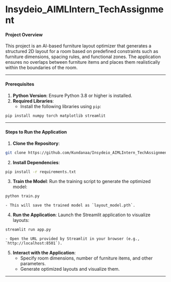 # Insydeio_AIMLIntern_TechAssignment


#### **Project Overview**

This project is an AI-based furniture layout optimizer that generates a structured 2D layout for a room based on predefined constraints such as furniture dimensions, spacing rules, and functional zones. The application ensures no overlaps between furniture items and places them realistically within the boundaries of the room.

---

#### **Prerequisites**

1. **Python Version**: Ensure Python 3.8 or higher is installed.
2. **Required Libraries**:
    - Install the following libraries using `pip`:

```bash
pip install numpy torch matplotlib streamlit
```


---


#### **Steps to Run the Application**

1. **Clone the Repository**:

```bash
git clone https://github.com/Kundanaa/Insydeio_AIMLIntern_TechAssignment.git

```

2. **Install Dependencies**:

```bash
pip install -r requirements.txt
```

3. **Train the Model**:
Run the training script to generate the optimized model:

```bash
python train.py
```

    - This will save the trained model as `layout_model.pth`.
4. **Run the Application**:
Launch the Streamlit application to visualize layouts:

```bash
streamlit run app.py
```

    - Open the URL provided by Streamlit in your browser (e.g., `http://localhost:8501`).
5. **Interact with the Application**:
    - Specify room dimensions, number of furniture items, and other parameters.
    - Generate optimized layouts and visualize them.

---
